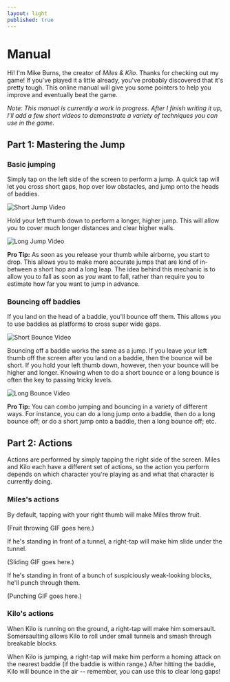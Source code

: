 ```yaml
---
layout: light
published: true
---
```


# Manual

Hi! I'm Mike Burns, the creator of *Miles & Kilo*. Thanks for checking out my game! If you've played it a little already, you've probably discovered that it's pretty tough. This online manual will give you some pointers to help you improve and eventually beat the game.

*Note: This manual is currently a work in progress. After I finish writing it up, I'll add a few short videos to demonstrate a variety of techniques you can use in the game.*

## Part 1: Mastering the Jump

### Basic jumping

Simply tap on the left side of the screen to perform a jump. A quick tap will let you cross short gaps, hop over low obstacles, and jump onto the heads of baddies.

![Short Jump Video](http://i.imgur.com/A9ELh38.gif)

Hold your left thumb down to perform a longer, higher jump. This will allow you to cover much longer distances and clear higher walls.

![Long Jump Video](http://i.imgur.com/9Wpf3G8.gif)

**Pro Tip:** As soon as you release your thumb while airborne, you start to drop. This allows you to make more accurate jumps that are kind of in-between a short hop and a long leap. The idea behind this mechanic is to allow you to fall as soon as *you* want to fall, rather than require you to estimate how far you want to jump in advance.

### Bouncing off baddies

If you land on the head of a baddie, you'll bounce off them. This allows you to use baddies as platforms to cross super wide gaps.

![Short Bounce Video](http://i.imgur.com/swCXAU1.gif)

Bouncing off a baddie works the same as a jump. If you leave your left thumb off the screen after you land on a baddie, then the bounce will be short. If you hold your left thumb down, however, then your bounce will be higher and longer. Knowing when to do a short bounce or a long bounce is often the key to passing tricky levels.

![Long Bounce Video](http://i.imgur.com/iAznDYT.gif)

**Pro Tip:** You can combo jumping and bouncing in a variety of different ways. For instance, you can do a long jump onto a baddie, then do a long bounce off; or do a short jump onto a baddie, then a long bounce off; etc. 

## Part 2: Actions

Actions are performed by simply tapping the right side of the screen. Miles and Kilo each have a different set of actions, so the action you perform depends on which character you're playing as and what that character is currently doing.

### Miles's actions

By default, tapping with your right thumb will make Miles throw fruit. 

(Fruit throwing GIF goes here.)

If he's standing in front of a tunnel, a right-tap will make him slide under the tunnel.

(Sliding GIF goes here.)

If he's standing in front of a bunch of suspiciously weak-looking blocks, he'll punch through them.

(Punching GIF goes here.)

### Kilo's actions

When Kilo is running on the ground, a right-tap will make him somersault. Somersaulting allows Kilo to roll under small tunnels and smash through breakable blocks.

When Kilo is jumping, a right-tap will make him perform a homing attack on the nearest baddie (if the baddie is within range.) After hitting the baddie, Kilo will bounce in the air -- remember, you can use this to clear long gaps!
